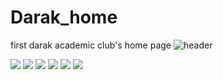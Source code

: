 # Darak_home
first darak academic club's home page
![header](https://capsule-render.vercel.app/api?type=soft&color=auto&height=300&section=header&text=Darak&fontSize=90)

<img src="https://img.shields.io/badge/springboot-#6DB33F?style=flat&logo=로고이름&logoColor=white"/>
<img src="https://img.shields.io/badge/아이콘내용-바탕색?style=flat&logo=로고이름&logoColor=white"/>
<img src="https://img.shields.io/badge/아이콘내용-바탕색?style=flat&logo=로고이름&logoColor=white"/>
<img src="https://img.shields.io/badge/아이콘내용-바탕색?style=flat&logo=로고이름&logoColor=white"/>
<img src="https://img.shields.io/badge/아이콘내용-바탕색?style=flat&logo=로고이름&logoColor=white"/>
<img src="https://img.shields.io/badge/아이콘내용-바탕색?style=flat&logo=로고이름&logoColor=white"/>

